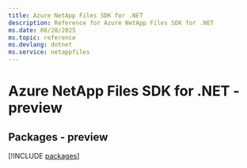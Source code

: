 ```yaml
---
title: Azure NetApp Files SDK for .NET
description: Reference for Azure NetApp Files SDK for .NET
ms.date: 08/28/2025
ms.topic: reference
ms.devlang: dotnet
ms.service: netappfiles
---
```

# Azure NetApp Files SDK for .NET - preview
## Packages - preview
[!INCLUDE [packages](netapp-files-index.md)]